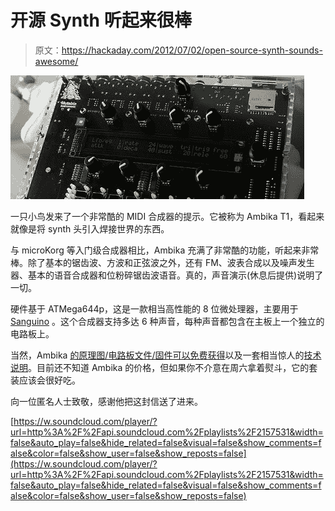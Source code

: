 # 开源 Synth 听起来很棒

> 原文：<https://hackaday.com/2012/07/02/open-source-synth-sounds-awesome/>

![](img/7e21ae24defd668bbfb229285815f83d.png "synth")

一只小鸟发来了一个非常酷的 MIDI 合成器的提示。它被称为 Ambika T1，看起来就像是将 synth 头引入焊接世界的东西。

与 microKorg 等入门级合成器相比，Ambika 充满了非常酷的功能，听起来非常棒。除了基本的锯齿波、方波和正弦波之外，还有 FM、波表合成以及噪声发生器、基本的语音合成器和位粉碎锯齿波语音。真的，声音演示(休息后提供)说明了一切。

硬件基于 ATMega644p，这是一款相当高性能的 8 位微处理器，主要用于 [Sanguino](http://sanguino.cc/) 。这个合成器支持多达 6 种声音，每种声音都包含在主板上一个独立的电路板上。

当然，Ambika [的原理图/电路板文件/固件可以免费获得](http://www.mutable-instruments.net/ambika/build)以及一套相当惊人的[技术说明](http://mutable-instruments.net/ambika/build/technotes)。目前还不知道 Ambika 的价格，但如果你不介意在周六拿着熨斗，它的套装应该会很好吃。

向一位匿名人士致敬，感谢他把这封信送了进来。

[https://w.soundcloud.com/player/?url=http%3A%2F%2Fapi.soundcloud.com%2Fplaylists%2F2157531&width=false&auto_play=false&hide_related=false&visual=false&show_comments=false&color=false&show_user=false&show_reposts=false](https://w.soundcloud.com/player/?url=http%3A%2F%2Fapi.soundcloud.com%2Fplaylists%2F2157531&width=false&auto_play=false&hide_related=false&visual=false&show_comments=false&color=false&show_user=false&show_reposts=false)